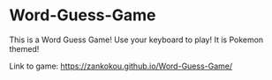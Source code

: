 # Word-Guess-Game

This is a Word Guess Game!
Use your keyboard to play!
It is Pokemon themed!

Link to game: https://zankokou.github.io/Word-Guess-Game/